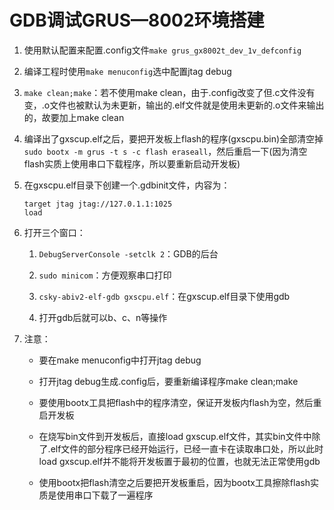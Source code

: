 # GDB调试GRUS—8002环境搭建

1. 使用默认配置来配置.config文件`make grus_gx8002t_dev_1v_defconfig`

2. 编译工程时使用`make menuconfig`选中配置jtag debug

3. `make clean;make`：若不使用make clean，由于.config改变了但.c文件没有变，.o文件也被默认为未更新，输出的.elf文件就是使用未更新的.o文件来输出的，故要加上make clean

4. 编译出了gxscup.elf之后，要把开发板上flash的程序(gxscpu.bin)全部清空掉`sudo bootx -m grus -t s -c flash eraseall`，然后重启一下(因为清空flash实质上使用串口下载程序，所以要重新启动开发板)

5. 在gxscpu.elf目录下创建一个.gdbinit文件，内容为：
   
   ```
   target jtag jtag://127.0.1.1:1025
   load
   ```

6. 打开三个窗口：
   
   1. `DebugServerConsole -setclk 2`：GDB的后台
   
   2. `sudo minicom`：方便观察串口打印
   
   3. `csky-abiv2-elf-gdb gxscpu.elf`：在gxscup.elf目录下使用gdb
   
   4. 打开gdb后就可以b、c、n等操作

7. 注意：
   
   - 要在make menuconfig中打开jtag debug
   
   - 打开jtag debug生成.config后，要重新编译程序make clean;make
   
   - 要使用bootx工具把flash中的程序清空，保证开发板内flash为空，然后重启开发板
   
   - 在烧写bin文件到开发板后，直接load gxscup.elf文件，其实bin文件中除了.elf文件的部分程序已经开始运行，已经一直卡在读取串口处，所以此时load gxscup.elf并不能将开发板置于最初的位置，也就无法正常使用gdb
   
   - 使用bootx把flash清空之后要把开发板重启，因为bootx工具擦除flash实质是使用串口下载了一遍程序